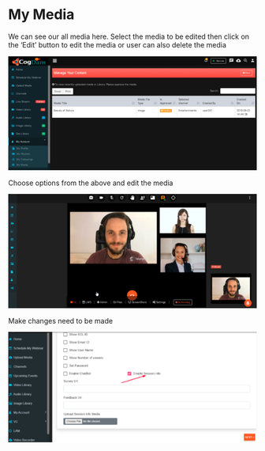 # My Media

We can see our all media here. Select the media to be edited then click on the ‘Edit’ button to edit the media or user can also delete the media

![](../.gitbook/assets/my_media.PNG)

Choose options from the above and edit the media

![](../.gitbook/assets/image%20%2835%29.png)

Make changes need to be made

![](../.gitbook/assets/image%20%28276%29.png)

